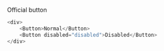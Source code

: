 Official button
```js
<div>
    <Button>Normal</Button>
    <Button disabled="disabled">Disabled</Button>
</div>
```
